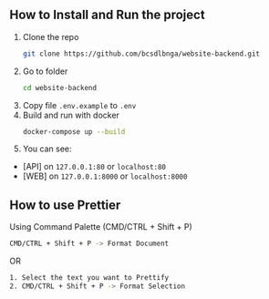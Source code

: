 ## How to Install and Run the project

1. Clone the repo
    ```sh
    git clone https://github.com/bcsdlbnga/website-backend.git
    ```
2. Go to folder
    ```sh
    cd website-backend
    ```
3. Copy file `.env.example` to `.env`
4. Build and run with docker
    ```sh
    docker-compose up --build
    ```
5. You can see:

-   [API] on `127.0.0.1:80` or `localhost:80`
-   [WEB] on `127.0.0.1:8000` or `localhost:8000`

## How to use Prettier

Using Command Palette (CMD/CTRL + Shift + P)

```sh
CMD/CTRL + Shift + P -> Format Document
```

OR

```sh
1. Select the text you want to Prettify
2. CMD/CTRL + Shift + P -> Format Selection
```
